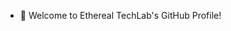 - 👋 Welcome to Ethereal TechLab's GitHub Profile!

<!---
etherealtechlabs/etherealtechlabs is a ✨ special ✨ repository because its `README.md` (this file) appears on your GitHub profile.
You can click the Preview link to take a look at your changes.
--->
